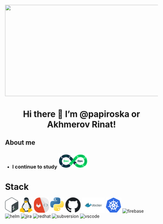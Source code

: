 <br clear="both">
<div align="center">
  <img height="300" width="600" src="https://user-images.githubusercontent.com/74038190/225813708-98b745f2-7d22-48cf-9150-083f1b00d6c9.gif"  />
</div>

<h1 align="center">Hi there 👋 I’m @papiroska or Akhmerov Rinat!</h1>

## About me
- ### I continue to study  <img title="devops" alt="devops" height="50px" src="logo/devops-logo.png" />

<!--
**xPapiroskax/xPapiroskax** is a ✨ _special_ ✨ repository because its `README.md` (this file) appears on your GitHub profile.

Here are some ideas to get you started:

- 🔭 I’m currently working on ...
- 🌱 I’m currently learning ...
- 👯 I’m looking to collaborate on ...
- 🤔 I’m looking for help with ...
- 💬 Ask me about ...
- 📫 How to reach me: ...
- 😄 Pronouns: ...
- ⚡ Fun fact: ...
turist.ahmerov2010@yandex.ru
- 🔭 Участвовал в бассейне Школы 21 от Сбера.
-->

# Stack
<img title="bash" alt="bash" height="50px" src="logo/bash-logo.png" /> <img title="linux" alt="linux" height="50px" src="logo/linux-logo.png" /> <img title="gitlab" alt="gitlab" height="50px" src="logo/gitlab-logo.png" /> <img title="python" alt="python" height="50px" src="logo/python-logo.png" /> <img title="github" alt="github" height="50px" src="logo/github-logo.png" /> <img title="docker" alt="docker" height="50px" src="logo/Docker-logo.png" /> <img title="kubernetes" alt="kubernetes" height="50px" src="logo/Kubernetes-logo.png" /> <img title="firebase" alt="firebase" height="50px" src="https://cdn.jsdelivr.net/gh/devicons/devicon@latest/icons/firebase/firebase-original-wordmark.svg" /> <img title="helm" alt="helm" height="50px" src="https://cdn.jsdelivr.net/gh/devicons/devicon@latest/icons/helm/helm-original.svg" /> <img title="jira" alt="jira" height="50px" src="https://cdn.jsdelivr.net/gh/devicons/devicon@latest/icons/jira/jira-original-wordmark.svg" /> <img title="redhat" alt="redhat" height="50px" src="https://cdn.jsdelivr.net/gh/devicons/devicon@latest/icons/redhat/redhat-original-wordmark.svg" /> <img title="subversion" alt="subversion" height="50px" src="https://cdn.jsdelivr.net/gh/devicons/devicon@latest/icons/subversion/subversion-original.svg" /> <img title="vscode" alt="vscode" height="50px" src="https://cdn.jsdelivr.net/gh/devicons/devicon@latest/icons/vscode/vscode-original.svg" />
